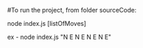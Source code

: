 <!-- LYKA CODING CHALLENGE -->

#To run the project, from folder sourceCode:

node index.js  [listOfMoves]

ex - node index.js "N E N E N E N E"